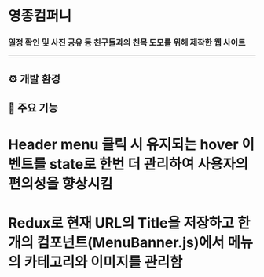 # 영종컴퍼니

### 일정 확인 및 사진 공유 등 친구들과의 친목 도모를 위해 제작한 웹 사이트
---

## ⚙️ 개발 환경


## 📌 주요 기능
# Header menu 클릭 시 유지되는 hover 이벤트를 state로 한번 더 관리하여 사용자의 편의성을 향상시킴
# Redux로 현재 URL의 Title을 저장하고 한 개의 컴포넌트(MenuBanner.js)에서 메뉴의 카테고리와 이미지를 관리함


